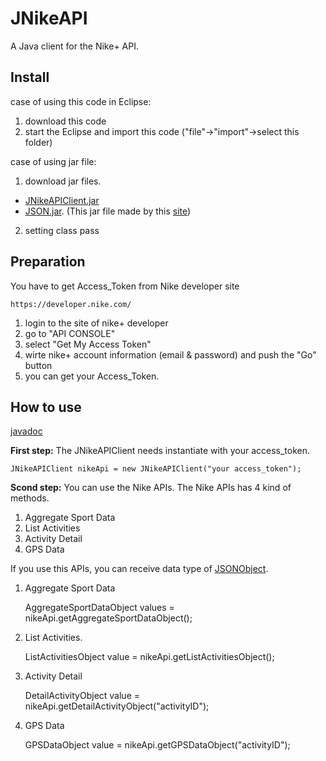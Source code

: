 JNikeAPI
========
A Java client for the Nike+ API. 

Install
--------
case of using this code in Eclipse:

1. download this code
2. start the Eclipse and import this code ("file"->"import"->select this folder)

case of using jar file:

1. download jar files. 
 - <a href="./lib">JNikeAPIClient.jar</a> 
 - <a href="./lib">JSON.jar</a>. (This jar file made by this <a href="http://www.json.org/java/">site</a>)
2. setting class pass

Preparation
--------
You have to get Access_Token from Nike developer site

    https://developer.nike.com/

1. login to the site of nike+ developer
2. go to "API CONSOLE"
3. select "Get My Access Token"
4. wirte nike+ account information (email & password) and push the "Go" button
5. you can get your Access_Token. 

How to use
--------
[javadoc](http://www.ht.sfc.keio.ac.jp/~tetujin/javadoc/JNikeAPI/)
<br>

<b>First step:</b>
 The JNikeAPIClient needs instantiate with your access_token.

    JNikeAPIClient nikeApi = new JNikeAPIClient("your access_token");


<b>Scond step:</b>
 You can use the Nike APIs. The Nike APIs has 4 kind of methods. 
 1. Aggregate Sport Data
 2. List Activities
 3. Activity Detail
 4. GPS Data
 
If you use this APIs, you can receive data type of [JSONObject](https://github.com/douglascrockford/JSON-java).
 
1) Aggregate Sport Data

    AggregateSportDataObject values = nikeApi.getAggregateSportDataObject();

2) List Activities.
    
    ListActivitiesObject value = nikeApi.getListActivitiesObject();

3) Activity Detail
    
    DetailActivityObject value = nikeApi.getDetailActivityObject("activityID");
    
4) GPS Data
    
    GPSDataObject value = nikeApi.getGPSDataObject("activityID");



